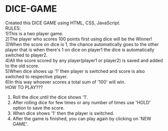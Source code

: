 # DICE-GAME
Created this DICE GAME using HTML, CSS, JavaScript.
<br>
RULES:<br>
1)This is a two player game.<br>
2)The player who scores 100 points first using dice will be the Winner! <br>
3)When the score on dice is 1, the chance automatically goes to the other player that is when there's 1 on dice on player1 the dice is  automatically switched to player2.<br>
4)All the score scored by any player(player1 or player2) is saved and added to the old score.<br>
5)When dice shows up '1' then player is switched and score is also switched to respective player.<br>
6)In this way whoever scores a total sum of '100' will win.<br>
HOW TO PLAY???<br>
1) Roll the dice until the dice shows '1'.
2) After rolling dice for few times or any number of times use 'HOLD' option to save the score.
3) When dice shows '1' then the player is switched.
4) After the game is finished, you can play again by clicking on 'NEW GAME'.
   
